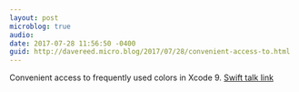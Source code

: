 ```yaml
---
layout: post
microblog: true
audio: 
date: 2017-07-28 11:56:50 -0400
guid: http://davereed.micro.blog/2017/07/28/convenient-access-to.html
---
```

Convenient access to frequently used colors in Xcode 9. [Swift talk link](https://talk.objc.io/episodes/S01E60-xcode-9-productivity-tips?t=745)

